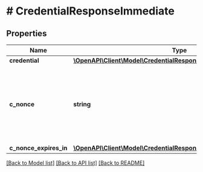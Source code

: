# # CredentialResponseImmediate

## Properties

| Name                   | Type                                                                                                                  | Description                                                                               | Notes |
| ---------------------- | --------------------------------------------------------------------------------------------------------------------- | ----------------------------------------------------------------------------------------- | ----- |
| **credential**         | [**\OpenAPI\Client\Model\CredentialResponseImmediateCredential**](CredentialResponseImmediateCredential.md)           |                                                                                           |
| **c_nonce**            | **string**                                                                                                            | String containing a nonce to be used when creating a proof of possession of the key proof |
| **c_nonce_expires_in** | [**\OpenAPI\Client\Model\CredentialResponseImmediateCNonceExpiresIn**](CredentialResponseImmediateCNonceExpiresIn.md) |                                                                                           |

[[Back to Model list]](../../README.md#models) [[Back to API list]](../../README.md#endpoints) [[Back to README]](../../README.md)
